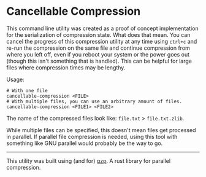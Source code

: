 # Cancellable Compression
This command line utility was created as a proof of concept implementation for the serialization of compression
state. What does that mean. You can cancel the progress of this compression utility at any time
using `ctrl+c` and re-run the compression on the same file and continue compression from where
you left off, even if you reboot your system or the power goes out (though this isn't something that is handled).
This can be helpful for large files where compression times may be lengthy.

Usage:
```
# With one file
cancellable-compression <FILE>
# With multiple files, you can use an arbitrary amount of files.
cancellable-compression <FILE1> <FILE2>
```

The name of the compressed files look like: `file.txt`  > `file.txt.zlib`.

While multiple files can be specified, this doesn't mean files get processed in parallel. If parallel file
compression is needed, using this tool with something like GNU parallel would probably be the way to go.

---

This utility was built using (and for) [gzp](https://github.com/sstadick/gzp/). A rust library for parallel compression.
